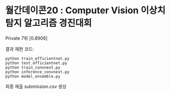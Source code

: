 # 월간데이콘20 : Computer Vision 이상치 탐지 알고리즘 경진대회

Private 7위 [0.8906]


결과 재현 코드:

    python train_efficientnet.py
    python test_efficientnet.py
    python train_convnext.py
    python inference_convnext.py
    python model_ensemble.py
    
최종 제출 submission.csv 생성


